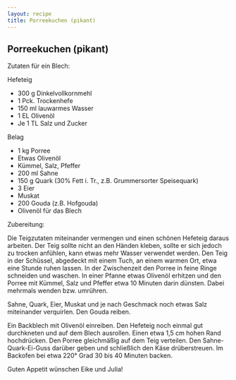 ```yaml
---
layout: recipe
title: Porreekuchen (pikant)
---
```

## Porreekuchen (pikant)

Zutaten für ein Blech:

Hefeteig
- 300 g Dinkelvollkornmehl
- 1 Pck. Trockenhefe
- 150 ml lauwarmes Wasser
- 1 EL Olivenöl
- Je 1 TL Salz und Zucker

Belag
- 1 kg Porree
- Etwas Olivenöl
- Kümmel, Salz, Pfeffer
- 200 ml Sahne
- 150 g Quark (30% Fett i. Tr., z.B. Grummersorter Speisequark)
- 3 Eier
- Muskat
- 200 Gouda (z.B. Hofgouda)
- Olivenöl für das Blech

Zubereitung:

Die Teigzutaten miteinander vermengen und einen schönen Hefeteig daraus arbeiten. Der Teig sollte nicht an den Händen kleben, 
sollte er sich jedoch zu trocken anfühlen, kann etwas mehr Wasser
 verwendet werden.  Den Teig in der Schüssel, abgedeckt mit 
einem Tuch, an einem warmen Ort, etwa eine Stunde ruhen lassen.
In der Zwischenzeit den Porree in feine Ringe schneiden und waschen. In einer Pfanne etwas Olivenöl erhitzen und den Porree mit 
Kümmel, Salz und Pfeffer etwa 10 Minuten darin dünsten. Dabei mehrmals wenden bzw. umrühren.

Sahne, Quark, Eier, Muskat und je nach Geschmack noch etwas Salz miteinander verquirlen. Den Gouda reiben. 

Ein Backblech mit Olivenöl einreiben. Den Hefeteig noch einmal gut durchkneten und auf dem Blech ausrollen. Einen etwa 1,5 cm 
hohen Rand hochdrücken. Den Porree gleichmäßig auf dem Teig verteilen. Den Sahne-Quark-Ei-Guss darüber geben und schließlich 
den Käse drüberstreuen. Im Backofen bei etwa 220° Grad 30 bis 40 Minuten backen. 

Guten Appetit wünschen Eike und Julia!
